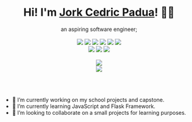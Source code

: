 

<!--
**jc-padua/jc-padua** is a ✨ _special_ ✨ repository because its `README.md` (this file) appears on your GitHub profile.

Here are some ideas to get you started:


-->
<div align="center">
	<h1>Hi! I'm <a href="https://github.com/jc-padua">Jork Cedric Padua</a>! 🙇🏻</h1>
	<div>an aspiring software engineer;</div>
	<br />
	<a href="#"><img src="https://img.shields.io/badge/html5-%23E34F26.svg?style=for-the-badge&logo=html5&logoColor=white" /></a>
	<a href="#"><img src="https://img.shields.io/badge/css3-%231572B6.svg?style=for-the-badge&logo=css3&logoColor=white" /></a>
	<a href="#"><img src="https://img.shields.io/badge/bootstrap-%23563D7C.svg?style=for-the-badge&logo=bootstrap&logoColor=white" /></a>
	<a href="#"><img src="https://img.shields.io/badge/javascript-%23323330.svg?style=for-the-badge&logo=javascript&logoColor=%23F7DF1E" /></a>
	<a href="#"><img src="https://img.shields.io/badge/java-%23ED8B00.svg?style=for-the-badge&logo=java&logoColor=white" /></a>
	<a href="#"><img src="https://img.shields.io/badge/flask-%23000.svg?style=for-the-badge&logo=flask&logoColor=white" /></a>
	<br />
	<a href="https://github.com/jc-padua"><img src="https://img.shields.io/github/stars/jc-padua?color=cdd6f4&label=GITHUB&style=for-the-badge&logo=github" /></a>
	<a href="mailto:jcflores.padua@gmail.com"><img src="https://img.shields.io/badge/EMAIL-jcflores.padua@gmail.com-b4befe?style=for-the-badge&logo=gmail" /></a>
	<a href="https://www.linkedin.com/in/jork-cedric-padua-4118a9206/"><img src="https://img.shields.io/badge/Li-JorkCedricPadua-eba0ac?style=for-the-badge&logo=linkedin" /></a>
	<br />
	<br />
	<img src="https://github-readme-stats.vercel.app/api?username=jc-padua&hide_title=true&hide_rank=true&show_icons=true&include_all_commits=true&line_height=24&hide_border=true&bg_color=1e1e2e&text_color=cdd6f4&icon_color=cba6f7&title_color=94e2d5" />
  <br/>
	<img src="https://github-readme-stats.vercel.app/api/top-langs/?username=jc-padua&hide_title=true&langs_count=8&layout=compact&hide_border=true&bg_color=1e1e2e&text_color=cdd6f4&icon_color=cba6f7&title_color=94e2d5" />
</div>
<br/>
<br/>
<br/>

- 🔭 I’m currently working on my school projects and capstone.
- 🌱 I’m currently learning JavaScript and Flask Framework.
- 👯 I’m looking to collaborate on a small projects for learning purposes.
<!-- - 💬 Ask me about something you want to know. -->
<!-- - ⚡ Fun fact: Me -->

<!-- - 🤔 I’m looking for help with ... -->
<!-- - 📫 How to reach me:  -->
<!-- - 😄 Pronouns: ... -->

